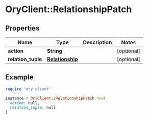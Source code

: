 # OryClient::RelationshipPatch

## Properties

| Name | Type | Description | Notes |
| ---- | ---- | ----------- | ----- |
| **action** | **String** |  | [optional] |
| **relation_tuple** | [**Relationship**](Relationship.md) |  | [optional] |

## Example

```ruby
require 'ory-client'

instance = OryClient::RelationshipPatch.new(
  action: null,
  relation_tuple: null
)
```

